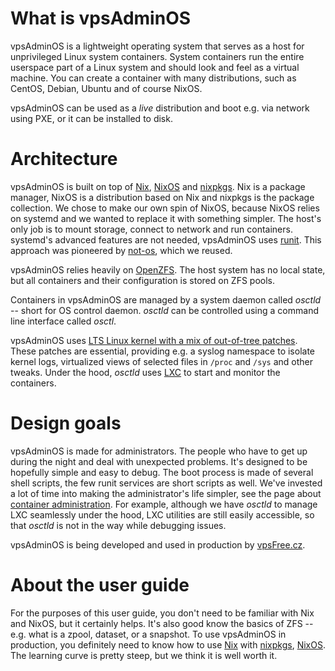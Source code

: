 # What is vpsAdminOS
vpsAdminOS is a lightweight operating system that serves as a host 
for unprivileged Linux system containers. System containers run the entire
userspace part of a Linux system and should look and feel as a virtual
machine. You can create a container with many distributions, such as CentOS,
Debian, Ubuntu and of course NixOS.

vpsAdminOS can be used as a *live* distribution and boot e.g. via network using
PXE, or it can be installed to disk.

# Architecture
vpsAdminOS is built on top of [Nix], [NixOS] and [nixpkgs]. Nix is a package
manager, NixOS is a distribution based on Nix and nixpkgs is the package
collection. We chose to make our own spin of NixOS, because NixOS relies on
systemd and we wanted to replace it with something simpler. The host's
only job is to mount storage, connect to network and run containers. systemd's
advanced features are not needed, vpsAdminOS uses [runit]. This approach was
pioneered by [not-os], which we reused.

vpsAdminOS relies heavily on [OpenZFS]. The host system has no local
state, but all containers and their configuration is stored on ZFS pools.

Containers in vpsAdminOS are managed by a system daemon called *osctld* --
short for OS control daemon. *osctld* can be controlled using a command line
interface called *osctl*.

vpsAdminOS uses [LTS Linux kernel with a mix of out-of-tree patches]. These
patches are essential, providing e.g. a syslog namespace to isolate kernel logs,
virtualized views of selected files in `/proc` and `/sys` and other tweaks.
Under the hood, *osctld* uses [LXC] to start and monitor the containers.

# Design goals
vpsAdminOS is made for administrators. The people who have to get up during the
night and deal with unexpected problems. It's designed to be hopefully simple
and easy to debug. The boot process is made of several shell scripts, the few
runit services are short scripts as well. We've invested a lot of time into making
the administrator's life simpler, see the page about
[container administration](../containers/administration.md). For example, although
we have *osctld* to manage LXC seamlessly under the hood, LXC utilities are
still easily accessible, so that *osctld* is not in the way while debugging
issues.

vpsAdminOS is being developed and used in production by [vpsFree.cz].

# About the user guide
For the purposes of this user guide, you don't need to be familiar with Nix
and NixOS, but it certainly helps. It's also good know the basics of ZFS -- e.g.
what is a zpool, dataset, or a snapshot. To use vpsAdminOS in production, you
definitely need to know how to use [Nix] with [nixpkgs], [NixOS].
The learning curve is pretty steep, but we think it is well worth it.

[Nix]: https://nixos.org/nix/
[NixOs]: https://nixos.org/
[nixpkgs]: https://nixos.org/nixpkgs/
[NixOps]: https://nixos.org/nixops/
[runit]: http://smarden.org/runit/
[not-os]: https://github.com/cleverca22/not-os
[OpenZFS]: https://openzfs.org
[LTS Linux kernel with a mix of out-of-tree patches]: https://github.com/vpsfreecz/linux
[LXC]: https://linuxcontainers.org/lxc/
[vpsFree.cz]: https://vpsfree.org
